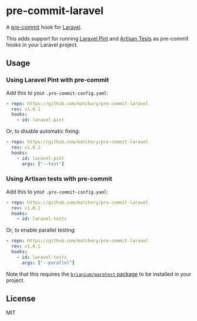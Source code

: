 pre-commit-laravel
==================
A [pre-commit](https://pre-commit.com/) hook for [Laravel](https://laravel.com/).

This adds support for running [Laravel Pint](https://laravel.com/docs/10.x/pint) and 
[Artisan Tests](https://laravel.com/docs/10.x/testing#running-tests) as pre-commit hooks in your Laravel project. 

Usage
-----

### Using Laravel Pint with pre-commit
Add this to your `.pre-commit-config.yaml`:

```yaml
- repo: https://github.com/matchory/pre-commit-laravel
  rev: v1.0.1
  hooks:
    - id: laravel-pint
```

Or, to disable automatic fixing:
```yaml
- repo: https://github.com/matchory/pre-commit-laravel
  rev: v1.0.1
  hooks:
    - id: laravel-pint
      args: ["--test"]
```

### Using Artisan tests with pre-commit
Add this to your `.pre-commit-config.yaml`:

```yaml
- repo: https://github.com/matchory/pre-commit-laravel
  rev: v1.0.1
  hooks:
    - id: laravel-tests
```

Or, to enable parallel testing:
```yaml
- repo: https://github.com/matchory/pre-commit-laravel
  rev: v1.0.1
  hooks:
    - id: laravel-tests
      args: ["--parallel"]
```
Note that this requires the [`brianium/paratest` package](https://packagist.org/packages/brianium/paratest) to be 
installed in your project.

License
-------
MIT
